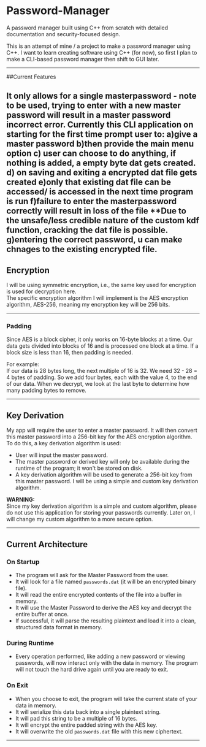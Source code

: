 # Password-Manager

A password manager built using C++ from scratch with detailed documentation and security-focused design.

This is an attempt of mine / a project to make a password manager using C++. I want to learn creating software using C++ (for now), so first I plan to make a CLI-based password manager then shift to GUI later.

---

##Current Features

It only allows for a single masterpassword - note to be used, trying to enter with a new master password will result in a master password incorrect error.
Currently this CLI application on starting for the first time prompt user to:
a)give a master password 
b)then provide the main menu option
c) user can choose to do anything, if nothing is added, a empty byte dat gets created.
d) on saving and exiting a encrypted dat file gets created
e)only that existing dat file can be accessed/ is accessed in the next time program is run
f)failure to enter the masterpassword correctly will result in loss of the file **Due to the unsafe/less credible nature of the custom kdf function, cracking the dat file is possible.
g)entering the correct password, u can make chnages to the existing encrypted file.
---

## Encryption

I will be using symmetric encryption, i.e., the same key used for encryption is used for decryption here.  
The specific encryption algorithm I will implement is the AES encryption algorithm, AES-256, meaning my encryption key will be 256 bits.

---

### Padding

Since AES is a block cipher, it only works on 16-byte blocks at a time. Our data gets divided into blocks of 16 and is processed one block at a time. If a block size is less than 16, then padding is needed.

For example:  
If our data is 28 bytes long, the next multiple of 16 is 32. We need 32 - 28 = 4 bytes of padding. So we add four bytes, each with the value 4, to the end of our data. When we decrypt, we look at the last byte to determine how many padding bytes to remove.

---

## Key Derivation

My app will require the user to enter a master password. It will then convert this master password into a 256-bit key for the AES encryption algorithm. To do this, a key derivation algorithm is used:

- User will input the master password.
- The master password or derived key will only be available during the runtime of the program; it won't be stored on disk.
- A key derivation algorithm will be used to generate a 256-bit key from this master password. I will be using a simple and custom key derivation algorithm.

**WARNING:**  
Since my key derivation algorithm is a simple and custom algorithm, please do not use this application for storing your passwords currently. Later on, I will change my custom algorithm to a more secure option.

---

## Current Architecture

### On Startup

- The program will ask for the Master Password from the user.
- It will look for a file named `passwords.dat` (it will be an encrypted binary file).
- It will read the entire encrypted contents of the file into a buffer in memory.
- It will use the Master Password to derive the AES key and decrypt the entire buffer at once.
- If successful, it will parse the resulting plaintext and load it into a clean, structured data format in memory.

### During Runtime

- Every operation performed, like adding a new password or viewing passwords, will now interact only with the data in memory. The program will not touch the hard drive again until you are ready to exit.

### On Exit

- When you choose to exit, the program will take the current state of your data in memory.
- It will serialize this data back into a single plaintext string.
- It will pad this string to be a multiple of 16 bytes.
- It will encrypt the entire padded string with the AES key.
- It will overwrite the old `passwords.dat` file with this new ciphertext.

---
